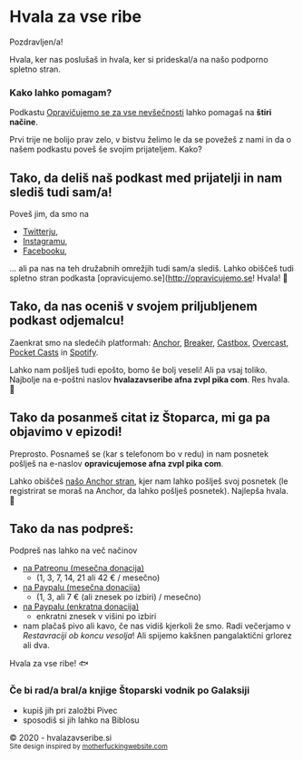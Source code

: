 # Hvala za vse ribe

Pozdravljen/a!

Hvala, ker nas poslušaš in hvala, ker si prideskal/a na našo podporno spletno stran. 

### Kako lahko pomagam?

Podkastu [Opravičujemo se za vse nevšečnosti](https://anchor.fm/opravicujemose) lahko pomagaš na **štiri načine**.

Prvi trije ne bolijo prav zelo, v bistvu želimo le da se povežeš z nami in da o našem podkastu poveš še svojim prijateljem. Kako?

## Tako, da deliš naš podkast med prijatelji in nam slediš tudi sam/a!

Poveš jim, da smo na
- [Twitterju](https://twitter.com/opravicujemose),
- [Instagramu](https://instagram.com/opravicujemose),
- [Facebooku](https://www.facebook.com/opravicujemose),

... ali pa nas na teh družabnih omrežjih tudi sam/a slediš. Lahko obiščeš tudi spletno stran podkasta [opravicujemo.se](http://opravicujemo.se! Hvala! 🙏

## Tako, da nas oceniš v svojem priljubljenem podkast odjemalcu!

Zaenkrat smo na sledečih platformah: [Anchor](https://anchor.fm/opravicujemose), [Breaker](https://www.breaker.audio/opravicujemo-se-za-vse-nevsecnosti), [Castbox](https://castbox.fm/channel/id2911541), [Overcast](https://overcast.fm/p1800312-cfXucP), [Pocket Casts](https://pca.st/zqlh1e4s) in [Spotify](https://open.spotify.com/show/6bYBLlFmu4lXZMuyzk9LOK?si=AZb30K9XQlO6QhsroUELFw).

Lahko nam pošlješ tudi epošto, bomo še bolj veseli! Ali pa vsaj toliko. Najbolje na e-poštni naslov **hvalazavseribe afna zvpl pika com**. Res hvala. 🙏

## Tako da posanmeš citat iz Štoparca, mi ga pa objavimo v epizodi!

Preprosto. Posnameš se (kar s telefonom bo v redu) in nam posnetek pošlješ na e-naslov **opravicujemose afna zvpl pika com**.

Lahko obiščeš [našo Anchor stran](), kjer nam lahko pošlješ svoj posnetek (le registrirat se moraš na Anchor, da lahko pošlješ posnetek). Najlepša hvala. 🙏

## Tako da nas podpreš:

Podpreš nas lahko na več načinov
- [na Patreonu (mesečna donacija)](https://www.patreon.com/opravicujemose)
	- (1, 3, 7, 14, 21 ali 42 € / mesečno)
- [na Paypalu (mesečna donacija)](https://www.paypal.com/cgi-bin/webscr?cmd=_s-xclick&hosted_button_id=NQ7EA2VV6LNWA&source=url)
	- (1, 3, ali 7 € (ali znesek po izbiri) / mesečno)
- [na Paypalu (enkratna donacija)](https://www.paypal.com/cgi-bin/webscr?cmd=_s-xclick&hosted_button_id=BY6KSC9SGDGQA&source=url)
	- enkratni znesek v višini po izbiri 
- nam plačaš pivo ali kavo, če nas vidiš kjerkoli že smo. Radi večerjamo v _Restavraciji ob koncu vesolja_! Ali spijemo kakšnen pangalaktični grlorez ali dva.

Hvala za vse ribe! 🐟

### Če bi rad/a bral/a knjige Štoparski vodnik po Galaksiji

- kupiš jih pri založbi Pivec
- sposodiš si jih lahko na Biblosu

&copy; 2020 - hvalazavseribe.si <br />
<small>Site design inspired by [motherfuckingwebsite.com](http://motherfuckingwebsite.com)</small>